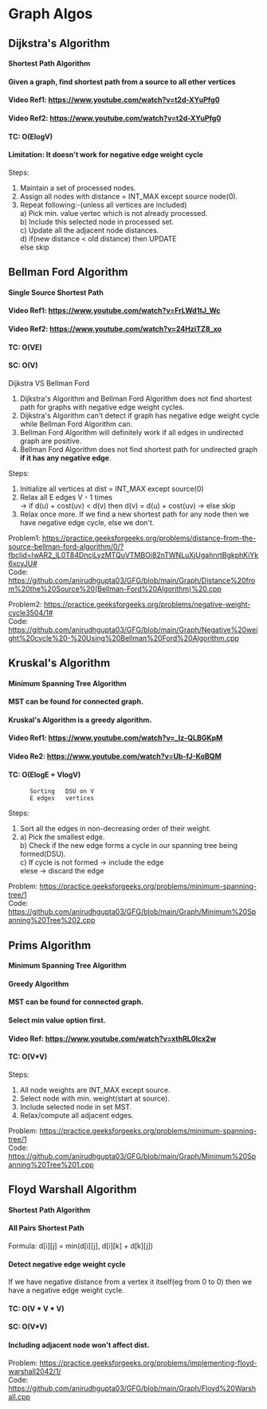 # Graph Algos
## Dijkstra's Algorithm<br/>
#### Shortest Path Algorithm
#### Given a graph, find shortest path from a source to all other vertices
#### Video Ref1: https://www.youtube.com/watch?v=t2d-XYuPfg0
#### Video Ref2: https://www.youtube.com/watch?v=t2d-XYuPfg0
#### TC: O(ElogV)
#### Limitation: It doesn't work for negative edge weight cycle
Steps:
1) Maintain a set of processed nodes.
2) Assign all nodes with distance = INT_MAX except source node(0).
3) Repeat following:-(unless all vertices are included)<br/>
   a) Pick min. value vertec which is not already processed.<br/>
   b) Include this selected node in processed set.<br/>
   c) Update all the adjacent node distances.<br/>
   d) if(new distance < old distance) then UPDATE<br/>
      else skip

## Bellman Ford Algorithm<br/>
#### Single Source Shortest Path
#### Video Ref1: https://www.youtube.com/watch?v=FrLWd1tJ_Wc<br/>
#### Video Ref2: https://www.youtube.com/watch?v=24HziTZ8_xo<br/>
#### TC: O(VE)<br/>
#### SC: O(V)<br/>

Dijkstra VS Bellman Ford
1) Dijkstra's Algorithm and Bellman Ford Algorithm does not find shortest path for graphs with negative edge weight cycles.
2) Dijkstra's Algorithm can't detect if graph has negative edge weight cycle while Bellman Ford Algorithm can.
3) Bellman Ford Algorithm will definitely work if all edges in undirected graph are positive.
4) Bellman Ford Algorithm does not find shortest path for undirected graph **if it has any negative edge**.


Steps:
1) Initialize all vertices at dist = INT_MAX except source(0)
2) Relax all E edges V - 1 times<br/>
   -> if d(u) + cost(uv) < d(v) then d(v) = d(u) + cost(uv)
   -> else skip
3) Relax once more. If we find a new shortest path for any node then we have negative edge cycle, else we don't.

Problem1: https://practice.geeksforgeeks.org/problems/distance-from-the-source-bellman-ford-algorithm/0/?fbclid=IwAR2_lL0T84DnciLyzMTQuVTMBOi82nTWNLuXjUgahnrtBgkphKiYk6xcyJU#<br/>
Code: https://github.com/anirudhgupta03/GFG/blob/main/Graph/Distance%20from%20the%20Source%20(Bellman-Ford%20Algorithm)%20.cpp<br/>

Problem2: https://practice.geeksforgeeks.org/problems/negative-weight-cycle3504/1#<br/>
Code: https://github.com/anirudhgupta03/GFG/blob/main/Graph/Negative%20weight%20cycle%20-%20Using%20Bellman%20Ford%20Algorithm.cpp<br/>

## Kruskal's Algorithm
#### Minimum Spanning Tree Algorithm
#### MST can be found for connected graph.
#### Kruskal's Algorithm is a greedy algorithm.
#### Video Ref1: https://www.youtube.com/watch?v=_Iz-QLBGKpM
#### Video Re2: https://www.youtube.com/watch?v=Ub-fJ-KoBQM

#### TC: O(ElogE  +  VlogV) 
          Sorting   DSU on V
          E edges   vertices
Steps:
1) Sort all the edges in non-decreasing order of their weight.
2) a) Pick the smallest edge.<br/>
   b) Check if the new edge forms a cycle in our spanning tree being formed(DSU).<br/>
   c) If cycle is not formed -> include the edge<br/>
      elese -> discard the edge<br/>
 
Problem: https://practice.geeksforgeeks.org/problems/minimum-spanning-tree/1<br/>
Code: https://github.com/anirudhgupta03/GFG/blob/main/Graph/Minimum%20Spanning%20Tree%202.cpp<br/>

## Prims Algorithm
#### Minimum Spanning Tree Algorithm
#### Greedy Algorithm
#### MST can be found for connected graph.
#### Select min value option first.
#### Video Ref: https://www.youtube.com/watch?v=xthRL0lcx2w

#### TC: O(V*V)
Steps:
1) All node weights are INT_MAX except source.
2) Select node with min. weight(start at source).
3) Include selected node in set MST.
4) Relax/compute all adjacent edges.
 
Problem: https://practice.geeksforgeeks.org/problems/minimum-spanning-tree/1<br/>
Code: https://github.com/anirudhgupta03/GFG/blob/main/Graph/Minimum%20Spanning%20Tree%201.cpp<br/>

## Floyd Warshall Algorithm
#### Shortest Path Algorithm
#### All Pairs Shortest Path

Formula: d[i][j] = min(d[i][j], d[i][k] + d[k][j])

#### Detect negative edge weight cycle
If we have negative distance from a vertex it itself(eg from 0 to 0) then we have a negative edge weight cycle.
#### TC: O(V * V * V)
#### SC: O(V*V)
#### Including adjacent node won't affect dist.

Problem: https://practice.geeksforgeeks.org/problems/implementing-floyd-warshall2042/1/<br/>
Code: https://github.com/anirudhgupta03/GFG/blob/main/Graph/Floyd%20Warshall.cpp
